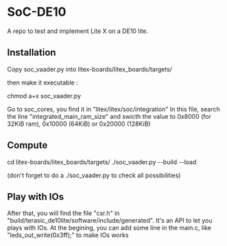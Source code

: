 # SoC-DE10

A repo to test and implement Lite X on a DE10 lite. 

## Installation 

Copy soc_vaader.py into litex-boards/litex_boards/targets/

then make it executable :

chmod a+x soc_vaader.py

Go to soc_cores, you find it in "litex/litex/soc/integration"
In this file, search the line "integrated_main_ram_size" and swicth the value to 0x8000 (for 32KiB ram), 0x10000 (64KiB) or 0x20000 (128KiB)

## Compute

cd litex-boards/litex_boards/targets/
./soc_vaader.py --build --load 

(don't forget to do a ./soc_vaader.py to check all possibilities)

## Play with IOs

After that, you will find the file "csr.h" in "build/terasic_de10lite/software/include/generated". It's an API to let you plays with IOs. 
At the begining, you can add some line in the main.c, like "leds_out_write(0x3ff);" to make IOs works

